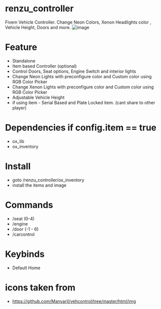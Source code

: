 # renzu_controller
Fivem Vehicle Controller. Change Neon Colors, Xenon Headlights color , Vehicle Height, Doors and more.
![image](https://user-images.githubusercontent.com/82306584/223640967-ff4e1ae0-5441-4384-91aa-224e4d5ca55b.png)
# Feature
- Standalone
- Item based Controller (optional)
- Control Doors, Seat options, Engine Switch and interior lights
- Change Neon Lights with preconfigure color and Custom color using RGB Color Picker
- Change Xenon Lights with preconfigure color and Custom color using RGB Color Picker
- Adjustable Vehicle Height
- if using item - Serial Based and Plate Locked item. (cant share to other player)
# Dependencies if config.item == true
- ox_lib
- ox_inventory

# Install
- goto /renzu_controller/ox_inventory
- install the items and image

# Commands
- /seat (0-4)
- /engine
- /door (-1 - 6)
- /carcontrol
# Keybinds
- Default Home

# icons taken from
- https://github.com/Manvaril/vehcontrol/tree/master/html/img
